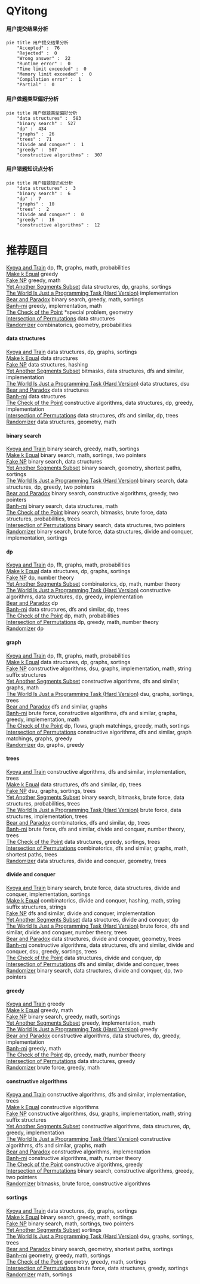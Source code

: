 # QYitong
<!-- tabs:start -->
#### **用户提交结果分析**

```mermaid
pie title 用户提交结果分析
    "Accepted" :  76
    "Rejected" :  0
    "Wrong answer" :  22
    "Runtime error" :  0
    "Time limit exceeded" :  0
    "Memory limit exceeded" :  0
    "Compilation error" :  1
    "Partial" :  0
```
#### **用户做题类型偏好分析**

```mermaid
pie title 用户做题类型偏好分析
    "data structures" :  583
    "binary search" :  527
    "dp" :  434
    "graphs" :  26
    "trees" :  71
    "divide and conquer" :  1
    "greedy" :  507
    "constructive algorithms" :  307
```
#### **用户错题知识点分析**

```mermaid
pie title 用户错题知识点分析
    "data structures" :  3
    "binary search" :  6
    "dp" :  7
    "graphs" :  10
    "trees" :  2
    "divide and conquer" :  0
    "greedy" :  16
    "constructive algorithms" :  12
```
<!-- tabs:end -->
# 推荐题目
[Kyoya and Train](http://codeforces.com/problemset/problem/553/E)		dp,
                        fft,
                        graphs,
                        math,
                        probabilities		  
[Make k Equal](http://codeforces.com/problemset/problem/1328/F)		greedy		  
[Fake NP](http://codeforces.com/problemset/problem/805/A)		greedy,
                        math		  
[Yet Another Segments Subset](http://codeforces.com/problemset/problem/1399/F)		data structures,
                        dp,
                        graphs,
                        sortings		  
[The World Is Just a Programming Task (Hard Version)](https://codeforces.com/contest/1248/problem/D2)		implementation		  
[Bear and Paradox](http://codeforces.com/problemset/problem/639/E)		binary search,
                        greedy,
                        math,
                        sortings		  
[Banh-mi](http://codeforces.com/problemset/problem/1062/C)		greedy,
                        implementation,
                        math		  
[The Check of the Point](http://codeforces.com/problemset/problem/683/A)		*special problem,
                        geometry		  
[Intersection of Permutations](http://codeforces.com/problemset/problem/1093/E)		data structures		  
[Randomizer](http://codeforces.com/problemset/problem/559/D)		combinatorics,
                        geometry,
                        probabilities		  
<!-- tabs:start -->
#### **data structures**
[Kyoya and Train](http://codeforces.com/problemset/problem/1399/F)		data structures,
                        dp,
                        graphs,
                        sortings		  
[Make k Equal](http://codeforces.com/problemset/problem/1093/E)		data structures		  
[Fake NP](http://codeforces.com/problemset/problem/869/E)		data structures,
                        hashing		  
[Yet Another Segments Subset](http://codeforces.com/problemset/problem/707/D)		bitmasks,
                        data structures,
                        dfs and similar,
                        implementation		  
[The World Is Just a Programming Task (Hard Version)](http://codeforces.com/problemset/problem/722/C)		data structures,
                        dsu		  
[Bear and Paradox](http://codeforces.com/problemset/problem/297/E)		data structures		  
[Banh-mi](http://codeforces.com/problemset/problem/911/G)		data structures		  
[The Check of the Point](http://codeforces.com/problemset/problem/1479/B1)		constructive algorithms,
                        data structures,
                        dp,
                        greedy,
                        implementation		  
[Intersection of Permutations](http://codeforces.com/problemset/problem/490/F)		data structures,
                        dfs and similar,
                        dp,
                        trees		  
[Randomizer](https://codeforces.com/contest/651/problem/C)		data structures,
                        geometry,
                        math		  
#### **binary search**
[Kyoya and Train](http://codeforces.com/problemset/problem/639/E)		binary search,
                        greedy,
                        math,
                        sortings		  
[Make k Equal](https://codeforces.com/contest/485/problem/D)		binary search,
                        math,
                        sortings,
                        two pointers		  
[Fake NP](https://codeforces.com/contest/947/problem/B)		binary search,
                        data structures		  
[Yet Another Segments Subset](http://codeforces.com/problemset/problem/1486/B)		binary search,
                        geometry,
                        shortest paths,
                        sortings		  
[The World Is Just a Programming Task (Hard Version)](http://codeforces.com/problemset/problem/1492/C)		binary search,
                        data structures,
                        dp,
                        greedy,
                        two pointers		  
[Bear and Paradox](http://codeforces.com/problemset/problem/1463/D)		binary search,
                        constructive algorithms,
                        greedy,
                        two pointers		  
[Banh-mi](http://codeforces.com/problemset/problem/1490/G)		binary search,
                        data structures,
                        math		  
[The Check of the Point](http://codeforces.com/problemset/problem/1479/D)		binary search,
                        bitmasks,
                        brute force,
                        data structures,
                        probabilities,
                        trees		  
[Intersection of Permutations](http://codeforces.com/problemset/problem/1436/E)		binary search,
                        data structures,
                        two pointers		  
[Randomizer](http://codeforces.com/problemset/problem/1461/D)		binary search,
                        brute force,
                        data structures,
                        divide and conquer,
                        implementation,
                        sortings		  
#### **dp**
[Kyoya and Train](http://codeforces.com/problemset/problem/553/E)		dp,
                        fft,
                        graphs,
                        math,
                        probabilities		  
[Make k Equal](http://codeforces.com/problemset/problem/1399/F)		data structures,
                        dp,
                        graphs,
                        sortings		  
[Fake NP](http://codeforces.com/problemset/problem/264/B)		dp,
                        number theory		  
[Yet Another Segments Subset](http://codeforces.com/problemset/problem/839/D)		combinatorics,
                        dp,
                        math,
                        number theory		  
[The World Is Just a Programming Task (Hard Version)](http://codeforces.com/problemset/problem/1479/B1)		constructive algorithms,
                        data structures,
                        dp,
                        greedy,
                        implementation		  
[Bear and Paradox](http://codeforces.com/problemset/problem/852/E)		dp		  
[Banh-mi](http://codeforces.com/problemset/problem/490/F)		data structures,
                        dfs and similar,
                        dp,
                        trees		  
[The Check of the Point](http://codeforces.com/problemset/problem/303/E)		dp,
                        math,
                        probabilities		  
[Intersection of Permutations](http://codeforces.com/problemset/problem/792/C)		dp,
                        greedy,
                        math,
                        number theory		  
[Randomizer](http://codeforces.com/problemset/problem/1093/F)		dp		  
#### **graph**
[Kyoya and Train](http://codeforces.com/problemset/problem/553/E)		dp,
                        fft,
                        graphs,
                        math,
                        probabilities		  
[Make k Equal](http://codeforces.com/problemset/problem/1399/F)		data structures,
                        dp,
                        graphs,
                        sortings		  
[Fake NP](http://codeforces.com/problemset/problem/441/D)		constructive algorithms,
                        dsu,
                        graphs,
                        implementation,
                        math,
                        string suffix structures		  
[Yet Another Segments Subset](http://codeforces.com/problemset/problem/1103/C)		constructive algorithms,
                        dfs and similar,
                        graphs,
                        math		  
[The World Is Just a Programming Task (Hard Version)](http://codeforces.com/problemset/problem/76/A)		dsu,
                        graphs,
                        sortings,
                        trees		  
[Bear and Paradox](http://codeforces.com/problemset/problem/744/A)		dfs and similar,
                        graphs		  
[Banh-mi](http://codeforces.com/problemset/problem/1487/C)		brute force,
                        constructive algorithms,
                        dfs and similar,
                        graphs,
                        greedy,
                        implementation,
                        math		  
[The Check of the Point](http://codeforces.com/problemset/problem/1437/C)		dp,
                        flows,
                        graph matchings,
                        greedy,
                        math,
                        sortings		  
[Intersection of Permutations](http://codeforces.com/problemset/problem/1470/D)		constructive algorithms,
                        dfs and similar,
                        graph matchings,
                        graphs,
                        greedy		  
[Randomizer](http://codeforces.com/problemset/problem/1476/C)		dp,
                        graphs,
                        greedy		  
#### **trees**
[Kyoya and Train](https://codeforces.com/contest/1189/problem/D2)		constructive algorithms,
                        dfs and similar,
                        implementation,
                        trees		  
[Make k Equal](http://codeforces.com/problemset/problem/490/F)		data structures,
                        dfs and similar,
                        dp,
                        trees		  
[Fake NP](http://codeforces.com/problemset/problem/76/A)		dsu,
                        graphs,
                        sortings,
                        trees		  
[Yet Another Segments Subset](http://codeforces.com/problemset/problem/1479/D)		binary search,
                        bitmasks,
                        brute force,
                        data structures,
                        probabilities,
                        trees		  
[The World Is Just a Programming Task (Hard Version)](http://codeforces.com/problemset/problem/1511/C)		brute force,
                        data structures,
                        implementation,
                        trees		  
[Bear and Paradox](http://codeforces.com/problemset/problem/1499/F)		combinatorics,
                        dfs and similar,
                        dp,
                        trees		  
[Banh-mi](http://codeforces.com/problemset/problem/1491/E)		brute force,
                        dfs and similar,
                        divide and conquer,
                        number theory,
                        trees		  
[The Check of the Point](http://codeforces.com/problemset/problem/1466/D)		data structures,
                        greedy,
                        sortings,
                        trees		  
[Intersection of Permutations](http://codeforces.com/problemset/problem/1495/D)		combinatorics,
                        dfs and similar,
                        graphs,
                        math,
                        shortest paths,
                        trees		  
[Randomizer](http://codeforces.com/problemset/problem/1303/G)		data structures,
                        divide and conquer,
                        geometry,
                        trees		  
#### **divide and conquer**
[Kyoya and Train](http://codeforces.com/problemset/problem/1461/D)		binary search,
                        brute force,
                        data structures,
                        divide and conquer,
                        implementation,
                        sortings		  
[Make k Equal](http://codeforces.com/problemset/problem/1466/G)		combinatorics,
                        divide and conquer,
                        hashing,
                        math,
                        string suffix structures,
                        strings		  
[Fake NP](http://codeforces.com/problemset/problem/1490/D)		dfs and similar,
                        divide and conquer,
                        implementation		  
[Yet Another Segments Subset](https://codeforces.com/contest/1483/problem/C)		data structures,
                        divide and conquer,
                        dp		  
[The World Is Just a Programming Task (Hard Version)](http://codeforces.com/problemset/problem/1491/E)		brute force,
                        dfs and similar,
                        divide and conquer,
                        number theory,
                        trees		  
[Bear and Paradox](http://codeforces.com/problemset/problem/1303/G)		data structures,
                        divide and conquer,
                        geometry,
                        trees		  
[Banh-mi](http://codeforces.com/problemset/problem/1494/D)		constructive algorithms,
                        data structures,
                        dfs and similar,
                        divide and conquer,
                        dsu,
                        greedy,
                        sortings,
                        trees		  
[The Check of the Point](http://codeforces.com/problemset/problem/1482/E)		data structures,
                        divide and conquer,
                        dp		  
[Intersection of Permutations](http://codeforces.com/problemset/problem/566/C)		dfs and similar,
                        divide and conquer,
                        trees		  
[Randomizer](http://codeforces.com/problemset/problem/1428/F)		binary search,
                        data structures,
                        divide and conquer,
                        dp,
                        two pointers		  
#### **greedy**
[Kyoya and Train](http://codeforces.com/problemset/problem/1328/F)		greedy		  
[Make k Equal](http://codeforces.com/problemset/problem/805/A)		greedy,
                        math		  
[Fake NP](http://codeforces.com/problemset/problem/639/E)		binary search,
                        greedy,
                        math,
                        sortings		  
[Yet Another Segments Subset](http://codeforces.com/problemset/problem/1062/C)		greedy,
                        implementation,
                        math		  
[The World Is Just a Programming Task (Hard Version)](https://codeforces.com/contest/1020/problem/C)		greedy		  
[Bear and Paradox](http://codeforces.com/problemset/problem/1479/B1)		constructive algorithms,
                        data structures,
                        dp,
                        greedy,
                        implementation		  
[Banh-mi](http://codeforces.com/problemset/problem/402/A)		greedy,
                        math		  
[The Check of the Point](http://codeforces.com/problemset/problem/792/C)		dp,
                        greedy,
                        math,
                        number theory		  
[Intersection of Permutations](http://codeforces.com/problemset/problem/1446/D1)		data structures,
                        greedy		  
[Randomizer](http://codeforces.com/problemset/problem/1299/A)		brute force,
                        greedy,
                        math		  
#### **constructive algorithms**
[Kyoya and Train](https://codeforces.com/contest/1189/problem/D2)		constructive algorithms,
                        dfs and similar,
                        implementation,
                        trees		  
[Make k Equal](http://codeforces.com/problemset/problem/297/C)		constructive algorithms		  
[Fake NP](http://codeforces.com/problemset/problem/441/D)		constructive algorithms,
                        dsu,
                        graphs,
                        implementation,
                        math,
                        string suffix structures		  
[Yet Another Segments Subset](http://codeforces.com/problemset/problem/1479/B1)		constructive algorithms,
                        data structures,
                        dp,
                        greedy,
                        implementation		  
[The World Is Just a Programming Task (Hard Version)](http://codeforces.com/problemset/problem/1103/C)		constructive algorithms,
                        dfs and similar,
                        graphs,
                        math		  
[Bear and Paradox](http://codeforces.com/problemset/problem/680/A)		constructive algorithms,
                        implementation		  
[Banh-mi](http://codeforces.com/problemset/problem/1477/A)		constructive algorithms,
                        math,
                        number theory		  
[The Check of the Point](http://codeforces.com/problemset/problem/1493/A)		constructive algorithms,
                        greedy		  
[Intersection of Permutations](http://codeforces.com/problemset/problem/1463/D)		binary search,
                        constructive algorithms,
                        greedy,
                        two pointers		  
[Randomizer](https://codeforces.com/contest/1456/problem/B)		bitmasks,
                        brute force,
                        constructive algorithms		  
#### **sortings**
[Kyoya and Train](http://codeforces.com/problemset/problem/1399/F)		data structures,
                        dp,
                        graphs,
                        sortings		  
[Make k Equal](http://codeforces.com/problemset/problem/639/E)		binary search,
                        greedy,
                        math,
                        sortings		  
[Fake NP](https://codeforces.com/contest/485/problem/D)		binary search,
                        math,
                        sortings,
                        two pointers		  
[Yet Another Segments Subset](http://codeforces.com/problemset/problem/1174/B)		sortings		  
[The World Is Just a Programming Task (Hard Version)](http://codeforces.com/problemset/problem/76/A)		dsu,
                        graphs,
                        sortings,
                        trees		  
[Bear and Paradox](http://codeforces.com/problemset/problem/1486/B)		binary search,
                        geometry,
                        shortest paths,
                        sortings		  
[Banh-mi](https://codeforces.com/contest/1496/problem/C)		geometry,
                        greedy,
                        math,
                        sortings		  
[The Check of the Point](http://codeforces.com/problemset/problem/1495/A)		geometry,
                        greedy,
                        math,
                        sortings		  
[Intersection of Permutations](http://codeforces.com/problemset/problem/1497/A)		brute force,
                        data structures,
                        greedy,
                        sortings		  
[Randomizer](http://codeforces.com/problemset/problem/1427/A)		math,
                        sortings		  
<!-- tabs:end -->
